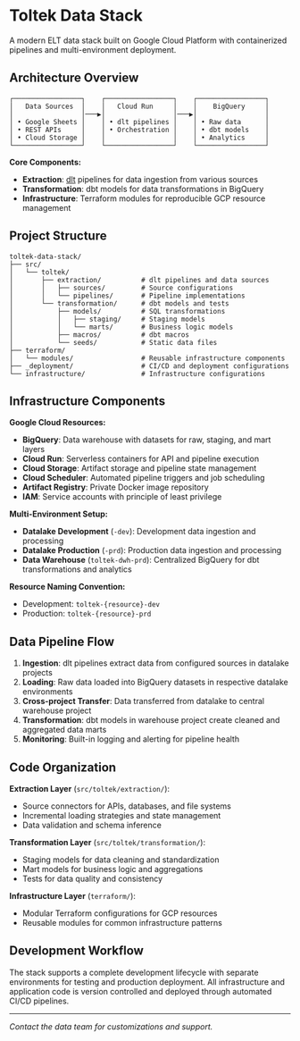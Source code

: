 # Toltek Data Stack

A modern ELT data stack built on Google Cloud Platform with containerized pipelines and multi-environment deployment.

## Architecture Overview

```
┌─────────────────┐    ┌─────────────────┐    ┌─────────────────┐
│   Data Sources  │    │   Cloud Run     │    │    BigQuery     │
│                 │───▶│                 │───▶│                 │
│ • Google Sheets │    │ • dlt pipelines │    │ • Raw data      │
│ • REST APIs     │    │ • Orchestration │    │ • dbt models    │
│ • Cloud Storage │    │                 │    │ • Analytics     │
└─────────────────┘    └─────────────────┘    └─────────────────┘
```

**Core Components:**
- **Extraction**: [dlt](https://dlthub.com/) pipelines for data ingestion from various sources
- **Transformation**: dbt models for data transformations in BigQuery
- **Infrastructure**: Terraform modules for reproducible GCP resource management

## Project Structure

```
toltek-data-stack/
├── src/
│   └── toltek/
│       ├── extraction/          # dlt pipelines and data sources
│       │   ├── sources/         # Source configurations
│       │   └── pipelines/       # Pipeline implementations
│       └── transformation/      # dbt models and tests
│           ├── models/          # SQL transformations
│           │   ├── staging/     # Staging models
│           │   └── marts/       # Business logic models
│           ├── macros/          # dbt macros
│           └── seeds/           # Static data files
├── terraform/
│   └── modules/                 # Reusable infrastructure components
├── _deployment/                 # CI/CD and deployment configurations
└── infrastructure/              # Infrastructure configurations
```

## Infrastructure Components

**Google Cloud Resources:**
- **BigQuery**: Data warehouse with datasets for raw, staging, and mart layers
- **Cloud Run**: Serverless containers for API and pipeline execution
- **Cloud Storage**: Artifact storage and pipeline state management
- **Cloud Scheduler**: Automated pipeline triggers and job scheduling
- **Artifact Registry**: Private Docker image repository
- **IAM**: Service accounts with principle of least privilege

**Multi-Environment Setup:**
- **Datalake Development** (`-dev`): Development data ingestion and processing
- **Datalake Production** (`-prd`): Production data ingestion and processing  
- **Data Warehouse** (`toltek-dwh-prd`): Centralized BigQuery for dbt transformations and analytics

**Resource Naming Convention:**
- Development: `toltek-{resource}-dev`
- Production: `toltek-{resource}-prd`

## Data Pipeline Flow

1. **Ingestion**: dlt pipelines extract data from configured sources in datalake projects
2. **Loading**: Raw data loaded into BigQuery datasets in respective datalake environments
3. **Cross-project Transfer**: Data transferred from datalake to central warehouse project
4. **Transformation**: dbt models in warehouse project create cleaned and aggregated data marts
5. **Monitoring**: Built-in logging and alerting for pipeline health

## Code Organization

**Extraction Layer** (`src/toltek/extraction/`):
- Source connectors for APIs, databases, and file systems
- Incremental loading strategies and state management
- Data validation and schema inference

**Transformation Layer** (`src/toltek/transformation/`):
- Staging models for data cleaning and standardization
- Mart models for business logic and aggregations
- Tests for data quality and consistency


**Infrastructure Layer** (`terraform/`):
- Modular Terraform configurations for GCP resources
- Reusable modules for common infrastructure patterns

## Development Workflow

The stack supports a complete development lifecycle with separate environments for testing and production deployment. All infrastructure and application code is version controlled and deployed through automated CI/CD pipelines.

---

*Contact the data team for customizations and support.*